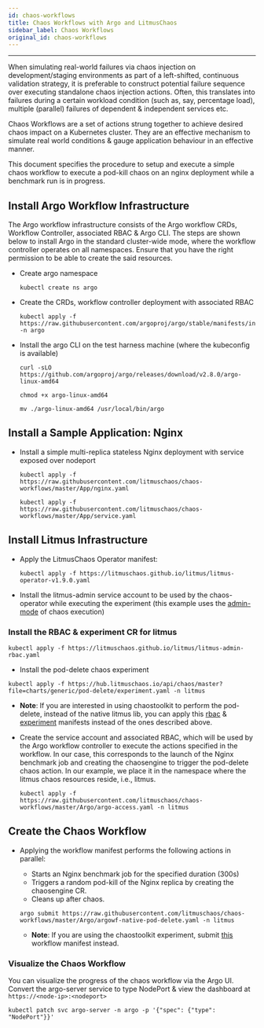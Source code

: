 ```yaml
---
id: chaos-workflows
title: Chaos Workflows with Argo and LitmusChaos
sidebar_label: Chaos Workflows
original_id: chaos-workflows
---
```


---

When simulating real-world failures via chaos injection on development/staging environments as part of a left-shifted,
continuous validation strategy, it is preferable to construct potential failure sequence over executing standalone chaos
injection actions. Often, this translates into failures during a certain workload condition (such as, say, percentage load),
multiple (parallel) failures of dependent & independent services etc.

Chaos Workflows are a set of actions strung together to achieve desired chaos impact on a Kubernetes cluster.
They are an effective mechanism to simulate real world conditions & gauge application behaviour in an effective manner.

This document specifies the procedure to setup and execute a simple chaos workflow to execute a pod-kill chaos on
an nginx deployment while a benchmark run is in progress.

## Install Argo Workflow Infrastructure

The Argo workflow infrastructure consists of the Argo workflow CRDs, Workflow Controller, associated RBAC & Argo CLI.
The steps are shown below to install Argo in the standard cluster-wide mode, where the workflow controller operates on all
namespaces. Ensure that you have the right permission to be able to create the said resources.

- Create argo namespace

  ```
  kubectl create ns argo
  ```

- Create the CRDs, workflow controller deployment with associated RBAC

  ```
  kubectl apply -f https://raw.githubusercontent.com/argoproj/argo/stable/manifests/install.yaml -n argo
  ```

- Install the argo CLI on the test harness machine (where the kubeconfig is available)

  ```
  curl -sLO https://github.com/argoproj/argo/releases/download/v2.8.0/argo-linux-amd64
  ```

  ```
  chmod +x argo-linux-amd64
  ```

  ```
  mv ./argo-linux-amd64 /usr/local/bin/argo
  ```

## Install a Sample Application: Nginx

- Install a simple multi-replica stateless Nginx deployment with service exposed over nodeport

  ```
  kubectl apply -f https://raw.githubusercontent.com/litmuschaos/chaos-workflows/master/App/nginx.yaml
  ```

  ```
  kubectl apply -f https://raw.githubusercontent.com/litmuschaos/chaos-workflows/master/App/service.yaml
  ```

## Install Litmus Infrastructure

- Apply the LitmusChaos Operator manifest:

  ```
  kubectl apply -f https://litmuschaos.github.io/litmus/litmus-operator-v1.9.0.yaml
  ```

- Install the litmus-admin service account to be used by the chaos-operator while executing the experiment (this example
  uses the [admin-mode](https://docs.litmuschaos.io/docs/next/admin-mode/) of chaos execution)

### Install the RBAC & experiment CR for litmus

```
kubectl apply -f https://litmuschaos.github.io/litmus/litmus-admin-rbac.yaml
```

- Install the pod-delete chaos experiment

```
kubectl apply -f https://hub.litmuschaos.io/api/chaos/master?file=charts/generic/pod-delete/experiment.yaml -n litmus
```

- **Note**: If you are interested in using chaostoolkit to perform the pod-delete, instead of the native litmus lib, you can apply
  this [rbac](https://github.com/litmuschaos/chaos-charts/tree/master/charts/generic/k8-pod-delete/Cluster/rbac-admin.yaml)
  & [experiment](https://hub.litmuschaos.io/api/chaos/1.9.0?file=charts/generic/k8-pod-delete/experiment.yaml) manifests instead
  of the ones described above.

- Create the service account and associated RBAC, which will be used by the Argo workflow controller to execute the
  actions specified in the workflow. In our case, this corresponds to the launch of the Nginx benchmark job and creating
  the chaosengine to trigger the pod-delete chaos action. In our example, we place it in the namespace where the litmus
  chaos resources reside, i.e., litmus.

  ```
  kubectl apply -f https://raw.githubusercontent.com/litmuschaos/chaos-workflows/master/Argo/argo-access.yaml -n litmus
  ```

## Create the Chaos Workflow

- Applying the workflow manifest performs the following actions in parallel:

  - Starts an Nginx benchmark job for the specified duration (300s)
  - Triggers a random pod-kill of the Nginx replica by creating the chaosengine CR.
  - Cleans up after chaos.

  ```
  argo submit https://raw.githubusercontent.com/litmuschaos/chaos-workflows/master/Argo/argowf-native-pod-delete.yaml -n litmus
  ```

  - **Note**: If you are using the chaostoolkit experiment, submit [this](https://raw.githubusercontent.com/litmuschaos/chaos-workflows/master/Argo/argowf-chaos-admin.yaml) workflow manifest instead.

### Visualize the Chaos Workflow

You can visualize the progress of the chaos workflow via the Argo UI. Convert the argo-server service to type NodePort & view the dashboard at `https://<node-ip>:<nodeport>`

```
kubectl patch svc argo-server -n argo -p '{"spec": {"type": "NodePort"}}'
```
